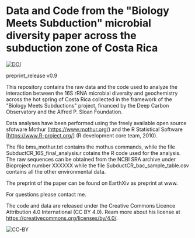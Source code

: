 # Data and Code from the "Biology Meets Subduction" microbial diversity paper across the subduction zone of Costa Rica

[![DOI](https://zenodo.org/badge/199023313.svg)](https://zenodo.org/badge/latestdoi/199023313)

preprint_release v0.9

This repository contains the raw data and the code used to analyze the interaction between the 16S rRNA microbial diversity and geochemistry across the hot spring of Costa Rica collected in the framework of the "Biology Meets Subductions" project, financed by the Deep Carbon Observatory and the Alfred P. Sloan Foundation.

Data analyses have been performed using the freely available open source sfotware Mothur (https://www.mothur.org/) and the R Statistical Software [https://www.R-project.org/] (R development core team, 2010).

The file bms_mothur.txt contains the mothus commands, while the file SubductCR_16S_final_analysis.r cotains the R code used for the analysis. The raw sequences can be obtained from the NCBI SRA archive under Bioproject number XXXXXX while the file SubductCR_bac_sample_table.csv contains all the other environmental data.

The preprint of the paper can be found on EarthXiv as preprint at www.

For questions please contact me.

The code and data are released under the Creative Commons Licence Attribution 4.0 International (CC BY 4.0). Ream more about his license at https://creativecommons.org/licenses/by/4.0/.

![CC-BY](https://www.fosteropenscience.eu/learning/open-licensing/course/en/assets/b4467d3769dbd7a80e8d641361ff364b505d118d.png)
